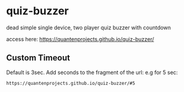 # quiz-buzzer

dead simple single device, two player quiz buzzer with countdown

access here: https://quantenprojects.github.io/quiz-buzzer/

## Custom Timeout

Default is 3sec. Add seconds to the fragment of the url: e.g for 5 sec:

```
https://quantenprojects.github.io/quiz-buzzer/#5
```